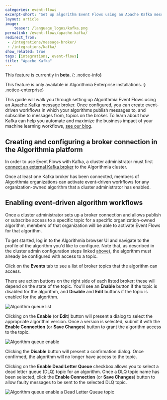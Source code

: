```yaml
---
categories: event-flows
excerpt-short: "Set up algorithm Event Flows using an Apache Kafka message broker"
layout: article
image:
    teaser: /language_logos/kafka.png
permalink: /event-flows/apache-kafka/
redirect_from:
 - /integrations/message-broker/
 - /integrations/kafka/
show_related: true
tags: [integrations, event-flows]
title: "Apache Kafka"
---
```


This feature is currently in **beta**.
{: .notice-info}

This feature is only available in Algorithmia Enterprise installations.
{: .notice-enterprise}

This guide will walk you through setting up Algorithmia Event Flows using an [Apache Kafka](https://kafka.apache.org/) message broker. Once configured, you can create event-driven workflows in which your algorithms publish messages to, and subscribe to messages from, topics on the broker. To learn about how Kafka can help you automate and maximize the business impact of your machine learning workflows, [see our blog](https://algorithmia.com/blog/use-new-kafka-event-driven-algorithm-workflows-to-automate-models-in-production-and-maximize-their-impact).

## Creating and configuring a broker connection in the Algorithmia platform

In order to use Event Flows with Kafka, a cluster administrator must first [connect an external Kafka broker](/administration/admin-panel/broker-manager#creating-broker-connections) to the Algorithmia cluster.

Once at least one Kafka broker has been connected, members of Algorithmia organizations can activate event-driven workflows for any organization-owned algorithm that a cluster administrator has enabled.

## Enabling event-driven algorithm workflows

Once a cluster administrator sets up a broker connection and allows publish or subscribe access to a specific topic for a specific organization-owned algorithm, members of that organization will be able to activate Event Flows for that algorithm.

To get started, log in to the Algorithmia browser UI and navigate to the profile of the algorithm you'd like to configure. Note that, as described in the cluster admin configuration steps linked [above](#creating-and-configuring-a-broker-connection-in-the-algorithmia-platform)), the algorithm must already be configured with access to a topic.

Click on the **Events** tab to see a list of broker topics that the algorithm can access.

There are action buttons on the right side of each listed broker; these will depend on the state of the topic. You'll see an **Enable** button if the topic is disabled for the algorithm, and **Disable** and **Edit** buttons if the topic is enabled for the algorithm.

<img src="{{site.cdnurl}}{{site.baseurl}}/images/post_images/message-broker/algorithm-queue-list.png" alt="Algorithm queue list">

Clicking on the **Enable** (or **Edit**) button will present a dialog to select the appropriate algorithm version. Once a version is selected, submit it with the **Enable Connection** (or **Save Changes**) button to grant the algorithm access to the topic.

<img src="{{site.cdnurl}}{{site.baseurl}}/images/post_images/message-broker/algorithm-queue-enable.png" alt="Algorithm queue enable">

Clicking the **Disable** button will present a confirmation dialog. Once confirmed, the algorithm will no longer have access to the topic.

Clicking on the **Enable Dead Letter Queue** checkbox allows you to select a dead letter queue (DLQ) topic for an algorithm. Once a DLQ topic name has been selected, click the **Enable Connection** (or **Save Changes**) button to allow faulty messages to be sent to the selected DLQ topic.

<img src="{{site.cdnurl}}{{site.baseurl}}/images/post_images/message-broker/algorithm-queue-enable-dlq.png" alt="Algorithm queue enable a Dead Letter Queue topic">
